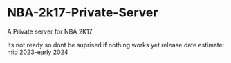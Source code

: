 # NBA-2k17-Private-Server
A Private server for NBA 2K17

Its not ready so dont be suprised if nothing works yet
release date estimate: mid 2023-early 2024
